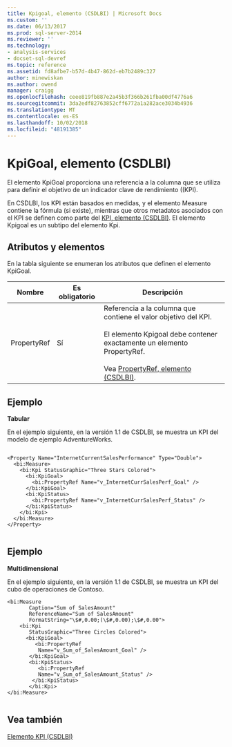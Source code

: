 ```yaml
---
title: Kpigoal, elemento (CSDLBI) | Microsoft Docs
ms.custom: ''
ms.date: 06/13/2017
ms.prod: sql-server-2014
ms.reviewer: ''
ms.technology:
- analysis-services
- docset-sql-devref
ms.topic: reference
ms.assetid: fd8afbe7-b57d-4b47-862d-eb7b2489c327
author: minewiskan
ms.author: owend
manager: craigg
ms.openlocfilehash: ceee819fb887e2a45b3f366b261fba00df4776a6
ms.sourcegitcommit: 3da2edf82763852cff6772a1a282ace3034b4936
ms.translationtype: MT
ms.contentlocale: es-ES
ms.lasthandoff: 10/02/2018
ms.locfileid: "48191385"
---
```

# <a name="kpigoal-element-csdlbi"></a>KpiGoal, elemento (CSDLBI)
  El elemento KpiGoal proporciona una referencia a la columna que se utiliza para definir el objetivo de un indicador clave de rendimiento ((KPI).  
  
 En CSDLBI, los KPI están basados en medidas, y el elemento Measure contiene la fórmula (si existe), mientras que otros metadatos asociados con el KPI se definen como parte del [KPI, elemento &#40;CSDLBI&#41;](kpi-element-csdlbi.md).  El elemento Kpigoal es un subtipo del elemento Kpi.  
  
## <a name="elements-and-attributes"></a>Atributos y elementos  
 En la tabla siguiente se enumeran los atributos que definen el elemento KpiGoal.  
  
|Nombre|Es obligatorio|Descripción|  
|----------|-----------------|-----------------|  
|PropertyRef|Sí|Referencia a la columna que contiene el valor objetivo del KPI.<br /><br /> El elemento Kpigoal debe contener exactamente un elemento PropertyRef.<br /><br /> Vea [PropertyRef, elemento &#40;CSDLBI&#41;](propertyref-element-csdlbi.md).|  
  
## <a name="example"></a>Ejemplo  
 **Tabular**  
  
 En el ejemplo siguiente, en la versión 1.1 de CSDLBI, se muestra un KPI del modelo de ejemplo AdventureWorks.  
  
```  
  
<Property Name="InternetCurrentSalesPerformance" Type="Double">  
  <bi:Measure>  
    <bi:Kpi StatusGraphic="Three Stars Colored">  
      <bi:KpiGoal>  
        <bi:PropertyRef Name="v_InternetCurrSalesPerf_Goal" />  
      </bi:KpiGoal>  
      <bi:KpiStatus>  
        <bi:PropertyRef Name="v_InternetCurrSalesPerf_Status" />  
      </bi:KpiStatus>  
    </bi:Kpi>  
  </bi:Measure>  
</Property>  
  
```  
  
## <a name="example"></a>Ejemplo  
 **Multidimensional**  
  
 En el ejemplo siguiente, en la versión 1.1 de CSDLBI, se muestra un KPI del cubo de operaciones de Contoso.  
  
```  
<bi:Measure   
       Caption="Sum of SalesAmount"   
       ReferenceName="Sum of SalesAmount"   
       FormatString="\$#,0.00;(\$#,0.00);\$#,0.00">  
    <bi:Kpi   
       StatusGraphic="Three Circles Colored">  
      <bi:KpiGoal>  
         <bi:PropertyRef   
          Name="v_Sum_of_SalesAmount_Goal" />  
       </bi:KpiGoal>  
       <bi:KpiStatus>  
          <bi:PropertyRef   
          Name="v_Sum_of_SalesAmount_Status" />  
        </bi:KpiStatus>  
       </bi:Kpi>  
</bi:Measure>  
  
```  
  
## <a name="see-also"></a>Vea también  
 [Elemento KPI &#40;CSDLBI&#41;](kpi-element-csdlbi.md)  
  
  
